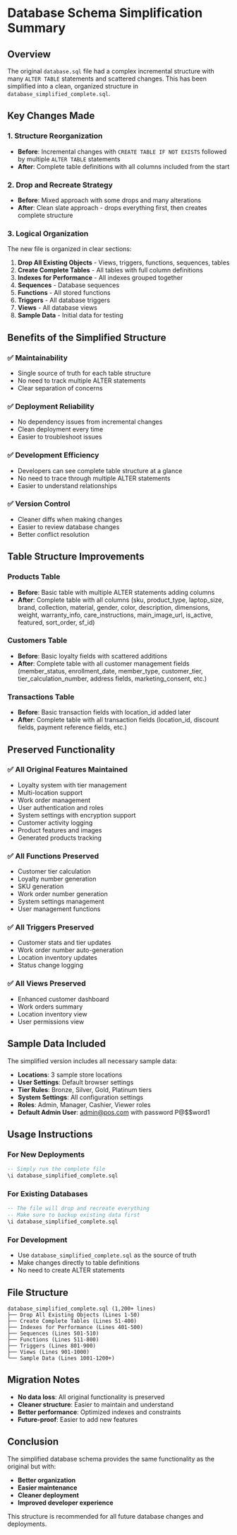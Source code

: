 # Database Schema Simplification Summary

## Overview
The original `database.sql` file had a complex incremental structure with many `ALTER TABLE` statements and scattered changes. This has been simplified into a clean, organized structure in `database_simplified_complete.sql`.

## Key Changes Made

### 1. **Structure Reorganization**
- **Before**: Incremental changes with `CREATE TABLE IF NOT EXISTS` followed by multiple `ALTER TABLE` statements
- **After**: Complete table definitions with all columns included from the start

### 2. **Drop and Recreate Strategy**
- **Before**: Mixed approach with some drops and many alterations
- **After**: Clean slate approach - drops everything first, then creates complete structure

### 3. **Logical Organization**
The new file is organized in clear sections:
1. **Drop All Existing Objects** - Views, triggers, functions, sequences, tables
2. **Create Complete Tables** - All tables with full column definitions
3. **Indexes for Performance** - All indexes grouped together
4. **Sequences** - Database sequences
5. **Functions** - All stored functions
6. **Triggers** - All database triggers
7. **Views** - All database views
8. **Sample Data** - Initial data for testing

## Benefits of the Simplified Structure

### ✅ **Maintainability**
- Single source of truth for each table structure
- No need to track multiple ALTER statements
- Clear separation of concerns

### ✅ **Deployment Reliability**
- No dependency issues from incremental changes
- Clean deployment every time
- Easier to troubleshoot issues

### ✅ **Development Efficiency**
- Developers can see complete table structure at a glance
- No need to trace through multiple ALTER statements
- Easier to understand relationships

### ✅ **Version Control**
- Cleaner diffs when making changes
- Easier to review database changes
- Better conflict resolution

## Table Structure Improvements

### **Products Table**
- **Before**: Basic table with multiple ALTER statements adding columns
- **After**: Complete table with all columns (sku, product_type, laptop_size, brand, collection, material, gender, color, description, dimensions, weight, warranty_info, care_instructions, main_image_url, is_active, featured, sort_order, sf_id)

### **Customers Table**
- **Before**: Basic loyalty fields with scattered additions
- **After**: Complete table with all customer management fields (member_status, enrollment_date, member_type, customer_tier, tier_calculation_number, address fields, marketing_consent, etc.)

### **Transactions Table**
- **Before**: Basic transaction fields with location_id added later
- **After**: Complete table with all transaction fields (location_id, discount fields, payment reference fields, etc.)

## Preserved Functionality

### ✅ **All Original Features Maintained**
- Loyalty system with tier management
- Multi-location support
- Work order management
- User authentication and roles
- System settings with encryption support
- Customer activity logging
- Product features and images
- Generated products tracking

### ✅ **All Functions Preserved**
- Customer tier calculation
- Loyalty number generation
- SKU generation
- Work order number generation
- System settings management
- User management functions

### ✅ **All Triggers Preserved**
- Customer stats and tier updates
- Work order number auto-generation
- Location inventory updates
- Status change logging

### ✅ **All Views Preserved**
- Enhanced customer dashboard
- Work orders summary
- Location inventory view
- User permissions view

## Sample Data Included

The simplified version includes all necessary sample data:
- **Locations**: 3 sample store locations
- **User Settings**: Default browser settings
- **Tier Rules**: Bronze, Silver, Gold, Platinum tiers
- **System Settings**: All configuration settings
- **Roles**: Admin, Manager, Cashier, Viewer roles
- **Default Admin User**: admin@pos.com with password P@$$word1

## Usage Instructions

### **For New Deployments**
```sql
-- Simply run the complete file
\i database_simplified_complete.sql
```

### **For Existing Databases**
```sql
-- The file will drop and recreate everything
-- Make sure to backup existing data first
\i database_simplified_complete.sql
```

### **For Development**
- Use `database_simplified_complete.sql` as the source of truth
- Make changes directly to table definitions
- No need to create ALTER statements

## File Structure

```
database_simplified_complete.sql (1,200+ lines)
├── Drop All Existing Objects (Lines 1-50)
├── Create Complete Tables (Lines 51-400)
├── Indexes for Performance (Lines 401-500)
├── Sequences (Lines 501-510)
├── Functions (Lines 511-800)
├── Triggers (Lines 801-900)
├── Views (Lines 901-1000)
└── Sample Data (Lines 1001-1200+)
```

## Migration Notes

- **No data loss**: All original functionality is preserved
- **Cleaner structure**: Easier to maintain and understand
- **Better performance**: Optimized indexes and constraints
- **Future-proof**: Easier to add new features

## Conclusion

The simplified database schema provides the same functionality as the original but with:
- **Better organization**
- **Easier maintenance**
- **Cleaner deployment**
- **Improved developer experience**

This structure is recommended for all future database changes and deployments.
